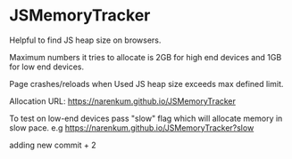 # JSMemoryTracker

Helpful to find JS heap size on browsers.

Maximum numbers it tries to allocate is 2GB for high end devices and 1GB for low end devices.

Page crashes/reloads when Used JS heap size exceeds max defined limit.

Allocation URL: https://narenkum.github.io/JSMemoryTracker

To test on low-end devices pass "slow" flag which will allocate memory in slow pace.
  e.g https://narenkum.github.io/JSMemoryTracker?slow
  
  adding new commit + 2
